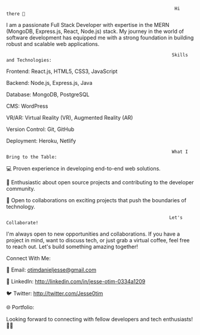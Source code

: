                                                                    Hi there 👋

I am a passionate Full Stack Developer with expertise in the MERN (MongoDB, Express.js, React, Node.js) stack. My journey in the world of software development has equipped me with a strong foundation in building robust and scalable web applications.

                                                                  Skills and Technologies:
Frontend: React.js, HTML5, CSS3, JavaScript

Backend: Node.js, Express.js, Java

Database: MongoDB, PostgreSQL

CMS: WordPress

VR/AR: Virtual Reality (VR), Augmented Reality (AR)

Version Control: Git, GitHub

Deployment: Heroku, Netlify

                                                                  What I Bring to the Table:
💻 Proven experience in developing end-to-end web solutions.

🚀 Enthusiastic about open source projects and contributing to the developer community.

🤝 Open to collaborations on exciting projects that push the boundaries of technology.

                                                                 Let's Collaborate!
I'm always open to new opportunities and collaborations. If you have a project in mind, want to discuss tech, or just grab a virtual coffee, feel free to reach out. Let's build something amazing together!

Connect With Me:

📧 Email: otimdanieljesse@gmail.com

💼 LinkedIn: http://linkedin.com/in/jesse-otim-0334a1209

🐦 Twitter: http://twitter.com/Jesse0tim

🌐 Portfolio: 

Looking forward to connecting with fellow developers and tech enthusiasts! 🚀✨
